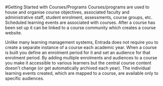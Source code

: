 #Getting Started with Courses/Programs
Courses/programs are used to house and organise course objectives, associated faculty and administrative staff, student enrolment, assessments, course groups, etc.  Scheduled learning events are associated with courses. After a course has been set up it can be linked to a course community which creates a course website.

Unlike many learning management systems, Entrada does not require you to create a separate instance of a course each academic year.  When a course is built you define an enrolment period for it and set an audience for that enrolment period.  By adding multiple enrolments and audiences to a course you make it accessible to various learners but the central course content doesn't change (or get automatically archived each year).  The individual learning events created, which are mapped to a course, are available only to specific audiences.
